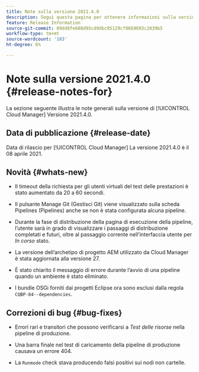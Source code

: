 ```yaml
---
title: Note sulla versione 2021.4.0
description: Segui questa pagina per ottenere informazioni sulla versione 2021.4.0 di Cloud Manager
feature: Release Information
source-git-commit: 09dd8fe608d95cd9dbc95129cf86b9693c2839b5
workflow-type: tm+mt
source-wordcount: '183'
ht-degree: 6%

---
```


# Note sulla versione 2021.4.0 {#release-notes-for}

La sezione seguente illustra le note generali sulla versione di [!UICONTROL Cloud Manager] Versione 2021.4.0.

## Data di pubblicazione {#release-date}

Data di rilascio per [!UICONTROL Cloud Manager] La versione 2021.4.0 è il 08 aprile 2021.

## Novità {#whats-new}

* Il timeout della richiesta per gli utenti virtuali del test delle prestazioni è stato aumentato da 20 a 60 secondi.

* Il pulsante Manage Git (Gestisci Git) viene visualizzato sulla scheda Pipelines (Pipelines) anche se non è stata configurata alcuna pipeline.

* Durante la fase di distribuzione della pagina di esecuzione della pipeline, l’utente sarà in grado di visualizzare i passaggi di distribuzione completati e futuri, oltre al passaggio corrente nell’interfaccia utente per *In corso* stato.

* La versione dell’archetipo di progetto AEM utilizzato da Cloud Manager è stata aggiornata alla versione 27.

* È stato chiarito il messaggio di errore durante l’avvio di una pipeline quando un ambiente è stato eliminato.

* I bundle OSGi forniti dai progetti Eclipse ora sono esclusi dalla regola `CQBP-84--dependencies`.

## Correzioni di bug {#bug-fixes}

* Errori rari e transitori che possono verificarsi a *Test delle risorse* nella pipeline di produzione.

* Una barra finale nel test di caricamento della pipeline di produzione causava un errore 404.

* La `Runmode` check stava producendo falsi positivi sui nodi non cartelle.